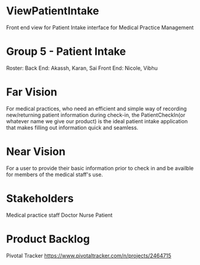 # ViewPatientIntake
Front end view for Patient Intake interface for Medical Practice Management

# Group 5 - Patient Intake
Roster: 
Back End: Akassh, Karan, Sai
Front End: Nicole, Vibhu


# Far Vision
For medical practices, who need an efficient and simple way of recording new/returning patient information during check-in, the PatientCheckIn(or whatever name we give our product) is the ideal patient intake application that makes filling out information quick and seamless.


# Near Vision
For a user to provide their basic information prior to check in and be availble for members of the medical staff's use.


# Stakeholders
Medical practice staff
Doctor
Nurse
Patient

# Product Backlog
Pivotal Tracker https://www.pivotaltracker.com/n/projects/2464715
